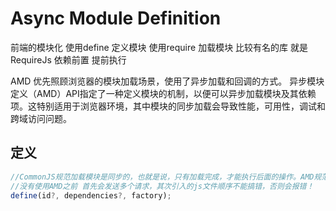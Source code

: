 # Async Module Definition
前端的模块化
使用define 定义模块
使用require 加载模块
比较有名的库  就是RequireJs
依赖前置 提前执行


AMD 优先照顾浏览器的模块加载场景，使用了异步加载和回调的方式。
异步模块定义（AMD）API指定了一种定义模块的机制，以便可以异步加载模块及其依赖项。这特别适用于浏览器环境，其中模块的同步加载会导致性能，可用性，调试和跨域访问问题。

## 定义

```javascript
//CommonJS规范加载模块是同步的，也就是说，只有加载完成，才能执行后面的操作。AMD规范则是非同步加载模块，允许指定回调函数。由于Node.js主要用于服务器编程，模块文件一般都已经存在于本地硬盘，所以加载起来比较快，不用考虑非同步加载的方式，所以CommonJS规范比较适用。但是，如果是浏览器环境，要从服务器端加载模块，这时就必须采用非同步模式，因此浏览器端一般采用AMD规范。
//没有使用AMD之前 首先会发送多个请求，其次引入的js文件顺序不能搞错，否则会报错！
define(id?, dependencies?, factory);


```
